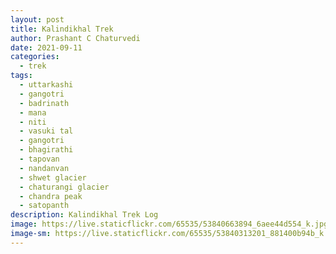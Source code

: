 ```yaml
---
layout: post
title: Kalindikhal Trek
author: Prashant C Chaturvedi
date: 2021-09-11
categories:
  - trek
tags:
  - uttarkashi
  - gangotri
  - badrinath
  - mana
  - niti
  - vasuki tal
  - gangotri
  - bhagirathi
  - tapovan
  - nandanvan
  - shwet glacier
  - chaturangi glacier
  - chandra peak
  - satopanth
description: Kalindikhal Trek Log
image: https://live.staticflickr.com/65535/53840663894_6aee44d554_k.jpg
image-sm: https://live.staticflickr.com/65535/53840313201_881400b94b_k.jpg
---
```

